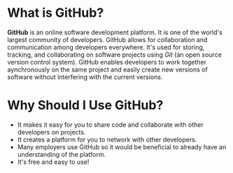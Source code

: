 # What is GitHub?  
**GitHub** is an online software development platform. It is one of the world's largest community of developers.
GitHub allows for collaboration and communication among developers everywhere.
It's used for storing, tracking, and collaborating on software projects using *Git* (an open source version control system). 
GitHub enables developers to work together aynchronously on the same project and easily create new versions of software without interfering with the current versions.  
# Why Should I Use GitHub?  
* It makes it easy for you to share code and collaborate with other developers on projects.  
* It creates a platform for you to network with other developers.  
* Many employers use GitHub so it would be beneficial to already have an understanding of the platform.  
* It's free and easy to use! 
